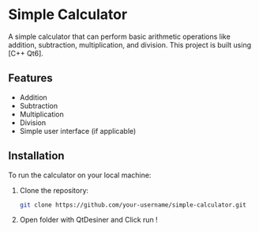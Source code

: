 # Simple Calculator

A simple calculator that can perform basic arithmetic operations like addition, subtraction, multiplication, and division. This project is built using [C++ Qt6].

## Features

- Addition
- Subtraction
- Multiplication
- Division
- Simple user interface (if applicable)

## Installation

To run the calculator on your local machine:

1. Clone the repository:
   ```bash
   git clone https://github.com/your-username/simple-calculator.git
2. Open folder with QtDesiner and Click run !
